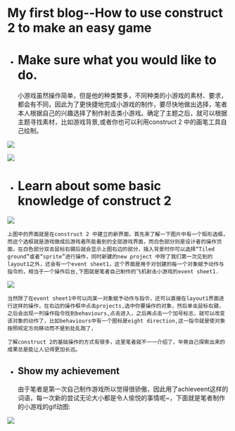 # []()My first blog--How to use construct 2 to make an easy game

* # Make  sure what you would like to do.
    小游戏虽然操作简单，但是他的种类繁多，不同种类的小游戏的素材、要求，都会有不同，因此为了更快捷地完成小游戏的制作，要尽快地做出选择，笔者本人根据自己的兴趣选择了制作射击类小游戏。确定了主题之后，就可以根据主题寻找素材，比如游戏背景,或者你也可以利用construct 2 中的画笔工具自己绘制。

![](https://wx4.sinaimg.cn/mw690/68e27fddly1fvzfx8cjhqj20n00gujvl.jpg)

![](https://wx2.sinaimg.cn/mw690/68e27fddly1fvzfxab5xmj206m04zmx4.jpg)

* # []()Learn about some basic knowledge of construct 2

![](https://wx3.sinaimg.cn/mw690/68e27fddly1fvzfwzku4hj21hc0u0gqu.jpg)

    上图中的界面就是在construct 2 中建立的新界面，首先来了解一下图片中有一个矩形选框，而这个选框就是游戏做成后游戏者所能看到的全部游戏界面，而白色部分则是设计者的操作页面，在白色部分双击鼠标右键后就会显示上图右边的部分，插入背景时你可以选择“Tiled ground”或者“sprite”进行操作，同时新建的new project 中除了我们第一次见到的layout1之外，还会有一个event sheet1，这个界面是用于对创建的每一个对象赋予动作与指令的，相当于一个操作后台,下图就是笔者自己制作的飞机射击小游戏的event sheet1.

![](https://wx3.sinaimg.cn/mw690/68e27fddly1fvzfx3cq44j21hc0u0ag8.jpg)

    当然除了在event sheet1中可以向某一对象赋予动作与指令，还可以直接在layout1界面进行这样的操作，在右边的操作框中点击projects,选中你要操作的对象，然后单击鼠标右键，之后会出现一列操作指令找到behaviours,点击进入，之后再点击一个加号标志，就可以改变该对象的动作了，比如behaviours中有一个图标是eight direction,这一指令就是使对象按照规定方向移动而不是到处乱跑了，

    了解construct 2的基础操作的方式有很多，这里笔者就不一一介绍了，毕竟自己探索出来的成果总是能让人记得更加长远。

 *  ## []()Show my achievement
    由于笔者是第一次自己制作游戏所以觉得很骄傲，因此用了achieveent这样的词语，每一次新的尝试无论大小都是令人愉悦的事情呢~，下面就是笔者制作的小游戏的gif动图:

![](https://ws1.sinaimg.cn/large/68e27fddgy1fw01mvwl6ag20cs0nk1kx.jpg)